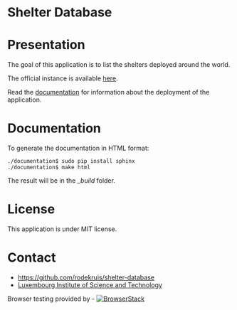 Shelter Database
================

# Presentation

The goal of this application is to list the shelters deployed around the world.

The official instance is available [here](https://shelter-database.org).

Read the [documentation](https://git.list.lu/charism/shelter-database/tree/master/documentation)
for information about the deployment of the application.


# Documentation

To generate the documentation in HTML format:

    ./documentation$ sudo pip install sphinx
    ./documentation$ make html

The result will be in the *_build* folder.


# License

This application is under MIT license.


# Contact

* https://github.com/rodekruis/shelter-database
* [Luxembourg Institute of Science and Technology](http://www.list.lu)

Browser testing provided by -
[![BrowserStack](https://raw.githubusercontent.com/rodekruis/shelter-database/master/src/web/static/img/browserstack-original.svg)](https://browserstack.com)